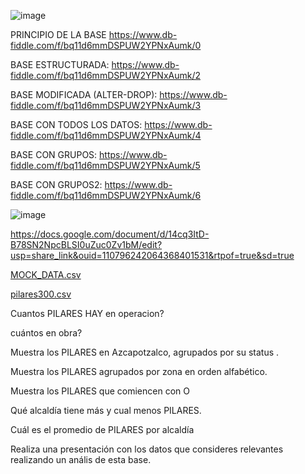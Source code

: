 ![image](https://user-images.githubusercontent.com/91554777/235196884-6cfb1909-3699-4c0f-ad0f-09ff27471105.png)

PRINCIPIO DE LA BASE https://www.db-fiddle.com/f/bq11d6mmDSPUW2YPNxAumk/0

BASE ESTRUCTURADA: https://www.db-fiddle.com/f/bq11d6mmDSPUW2YPNxAumk/2

BASE MODIFICADA (ALTER-DROP): https://www.db-fiddle.com/f/bq11d6mmDSPUW2YPNxAumk/3

BASE CON TODOS LOS DATOS: https://www.db-fiddle.com/f/bq11d6mmDSPUW2YPNxAumk/4

BASE CON GRUPOS: https://www.db-fiddle.com/f/bq11d6mmDSPUW2YPNxAumk/5

BASE CON GRUPOS2: https://www.db-fiddle.com/f/bq11d6mmDSPUW2YPNxAumk/6


![image](https://user-images.githubusercontent.com/91554777/235502032-0d8f2296-5816-422b-93b5-be9def027bad.png)


https://docs.google.com/document/d/14cq3ItD-B78SN2NpcBLSI0uZuc0Zv1bM/edit?usp=share_link&ouid=110796242064368401531&rtpof=true&sd=true


[MOCK_DATA.csv](https://github.com/escuelaDeCodigoMargaritaMaza/Base_de_Datos/files/11403101/MOCK_DATA.csv)

[pilares300.csv](https://github.com/escuelaDeCodigoMargaritaMaza/Base_de_Datos/files/11403113/pilares300.csv)

Cuantos PILARES HAY en operacion?

cuántos en obra?

Muestra los PILARES en Azcapotzalco, agrupados por su status .

Muestra los PILARES agrupados por zona en orden alfabético.

Muestra los PILARES que comiencen con O

Qué alcaldía tiene más y cual menos PILARES.

Cuál es el promedio de PILARES por alcaldía

Realiza una presentación con los datos que consideres relevantes realizando un anális de esta base.



